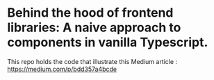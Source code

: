 # Behind the hood of frontend libraries: A naive approach to components in vanilla Typescript.

This repo holds the code that illustrate this Medium article :
https://medium.com/p/bdd357a4bcde
